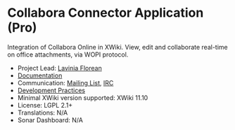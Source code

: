 # Collabora Connector Application (Pro)

Integration of Collabora Online in XWiki. View, edit and collaborate real-time on office attachments, via WOPI protocol.

* Project Lead: [Lavinia Florean](https://github.com/oanalavinia)
* [Documentation](https://store.xwiki.com/xwiki/bin/view/Extension/CollaboraConectorApplication)
* Communication: [Mailing List](http://dev.xwiki.org/xwiki/bin/view/Community/MailingLists>), [IRC]( http://dev.xwiki.org/xwiki/bin/view/Community/IRC)
* [Development Practices](http://dev.xwiki.org)
* Minimal XWiki version supported: XWiki 11.10
* License: LGPL 2.1+
* Translations: N/A
* Sonar Dashboard: N/A
